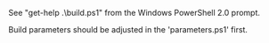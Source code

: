 See "get-help .\build.ps1" from the Windows PowerShell 2.0 prompt.

Build parameters should be adjusted in the 'parameters.ps1' first.